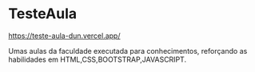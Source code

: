 # TesteAula



https://teste-aula-dun.vercel.app/


Umas aulas da faculdade executada para conhecimentos, reforçando as habilidades em HTML,CSS,BOOTSTRAP,JAVASCRIPT.
